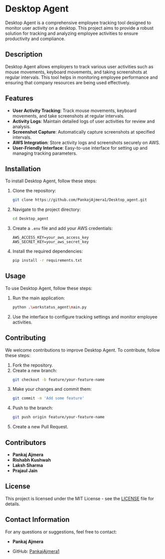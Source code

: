 # Desktop Agent

Desktop Agent is a comprehensive employee tracking tool designed to monitor user activity on a desktop. This project aims to provide a robust solution for tracking and analyzing employee activities to ensure productivity and compliance.

## Description

Desktop Agent allows employers to track various user activities such as mouse movements, keyboard movements, and taking screenshots at regular intervals. This tool helps in monitoring employee performance and ensuring that company resources are being used effectively.

## Features

- **User Activity Tracking**: Track mouse movements, keyboard movements, and take screenshots at regular intervals.
- **Activity Logs**: Maintain detailed logs of user activities for review and analysis.
- **Screenshot Capture**: Automatically capture screenshots at specified intervals.
- **AWS Integration**: Store activity logs and screenshots securely on AWS.
- **User-Friendly Interface**: Easy-to-use interface for setting up and managing tracking parameters.

## Installation

To install Desktop Agent, follow these steps:

1. Clone the repository:
    ```sh
    git clone https://github.com/PankajAjmera1/Desktop_agent.git
    ```
2. Navigate to the project directory:
    ```sh
    cd Desktop_agent
    ```
3. Create a `.env` file and add your AWS credentials:
    ```env
    AWS_ACCESS_KEY=your_aws_access_key
    AWS_SECRET_KEY=your_aws_secret_key
    ```
4. Install the required dependencies:
    ```sh
    pip install -r requirements.txt
    ```

## Usage

To use Desktop Agent, follow these steps:

1. Run the main application:
    ```sh
    python .\workstatus_agent\main.py
    ```
2. Use the interface to configure tracking settings and monitor employee activities.

## Contributing

We welcome contributions to improve Desktop Agent. To contribute, follow these steps:

1. Fork the repository.
2. Create a new branch:
    ```sh
    git checkout -b feature/your-feature-name
    ```
3. Make your changes and commit them:
    ```sh
    git commit -m 'Add some feature'
    ```
4. Push to the branch:
    ```sh
    git push origin feature/your-feature-name
    ```
5. Create a new Pull Request.

## Contributors

- **Pankaj Ajmera**
- **Rishabh Kushwah**
- **Laksh Sharma**
- **Prajaul Jain**

## License

This project is licensed under the MIT License - see the [LICENSE](LICENSE) file for details.

## Contact Information

For any questions or suggestions, feel free to contact:

- **Pankaj Ajmera**

- GitHub: [PankajAjmera1](https://github.com/PankajAjmera1)

